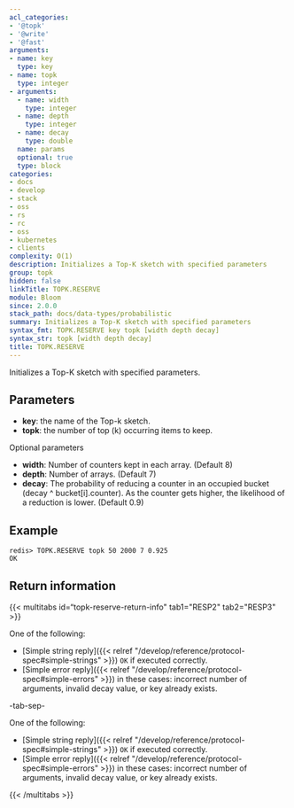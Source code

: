 ```yaml
---
acl_categories:
- '@topk'
- '@write'
- '@fast'
arguments:
- name: key
  type: key
- name: topk
  type: integer
- arguments:
  - name: width
    type: integer
  - name: depth
    type: integer
  - name: decay
    type: double
  name: params
  optional: true
  type: block
categories:
- docs
- develop
- stack
- oss
- rs
- rc
- oss
- kubernetes
- clients
complexity: O(1)
description: Initializes a Top-K sketch with specified parameters
group: topk
hidden: false
linkTitle: TOPK.RESERVE
module: Bloom
since: 2.0.0
stack_path: docs/data-types/probabilistic
summary: Initializes a Top-K sketch with specified parameters
syntax_fmt: TOPK.RESERVE key topk [width depth decay]
syntax_str: topk [width depth decay]
title: TOPK.RESERVE
---
```

Initializes a Top-K sketch with specified parameters.

## Parameters

* **key**: the name of the Top-k sketch.
* **topk**: the number of top (k) occurring items to keep.

Optional parameters
* **width**: Number of counters kept in each array. (Default 8)
* **depth**: Number of arrays. (Default 7)
* **decay**: The probability of reducing a counter in an occupied bucket (decay ^ bucket[i].counter). As the counter gets higher, the likelihood of a reduction is lower. (Default 0.9)

## Example

```
redis> TOPK.RESERVE topk 50 2000 7 0.925
OK
```

## Return information

{{< multitabs id=“topk-reserve-return-info" 
    tab1="RESP2" 
    tab2="RESP3" >}}

One of the following:

* [Simple string reply]({{< relref "/develop/reference/protocol-spec#simple-strings" >}}) `OK` if executed correctly.
* [Simple error reply]({{< relref "/develop/reference/protocol-spec#simple-errors" >}}) in these cases: incorrect number of arguments, invalid decay value, or key already exists.

-tab-sep-

One of the following:

* [Simple string reply]({{< relref "/develop/reference/protocol-spec#simple-strings" >}}) `OK` if executed correctly.
* [Simple error reply]({{< relref "/develop/reference/protocol-spec#simple-errors" >}}) in these cases: incorrect number of arguments, invalid decay value, or key already exists.

{{< /multitabs >}}
